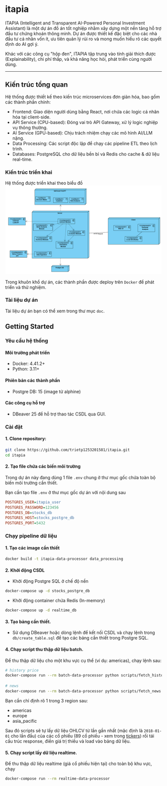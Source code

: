 # itapia
 ITAPIA (Intelligent and Transparent AI-Powered Personal Investment Assistant) là một dự án đồ án tốt nghiệp nhằm xây dựng một nền tảng hỗ trợ đầu tư chứng khoán thông minh. Dự án được thiết kế đặc biệt cho các nhà đầu tư cá nhân vốn ít, ưu tiên quản lý rủi ro và mong muốn hiểu rõ các quyết định do AI gợi ý.

Khác với các công cụ "hộp đen", ITAPIA tập trung vào tính giải thích được (Explainability), chi phí thấp, và khả năng học hỏi, phát triển cùng người dùng.

-----

## Kiến trúc tổng quan
Hệ thống được thiết kế theo kiến trúc microservices đơn giản hóa, bao gồm các thành phần chính:
- Frontend: Giao diện người dùng bằng React, nơi chứa các logic cá nhân hóa tại client-side.
- API Service (CPU-based): Đóng vai trò API Gateway, xử lý logic nghiệp vụ thông thường.
- AI Service (GPU-based): Chịu trách nhiệm chạy các mô hình AI/LLM nặng.
- Data Processing: Các script độc lập để chạy các pipeline ETL theo lịch trình.
- Databases: PostgreSQL cho dữ liệu bền bỉ và Redis cho cache & dữ liệu real-time.

### Kiến trúc triển khai
Hệ thống được triển khai theo biểu đồ
![](doc/ITAPIA_deployment.png)

Trong khuôn khổ dự án, các thành phần được deploy trên `Docker` để phát triển và thử nghiệm.
### Tài liệu dự án
Tài liệu dự án bạn có thể xem trong thư mục `doc`.
## Getting Started
### Yêu cầu hệ thống
#### Môi trường phát triển
- Docker: 4.41.2+
- Python: 3.11+
#### Phiên bản các thành phần
- Postgre DB: 15 (image từ alphine)
#### Các công cụ hỗ trợ
- DBeaver 25 để hỗ trợ thao tác CSDL qua GUI.
### Cài đặt
#### 1. Clone repository:
```bash
git clone https://github.com/trietp1253201581/itapia.git
cd itapia
```
#### 2. Tạo file chứa các biến môi trường
Trong dự án này đang dùng 1 file `.env` chung ở thư mục gốc chứa toàn bộ biến môi trường cần thiết.

Bạn cần tạo file `.env` ở thư mục gốc dự án với nội dung sau
```ini
POSTGRES_USER=itapia_user
POSTGRES_PASSWORD=123456
POSTGRES_DB=stocks_db
POSTGRES_HOST=stocks_postgre_db
POSTGRES_PORT=5432
```

### Chạy pipeline dữ liệu
#### 1. Tạo các image cần thiết
```bash
docker build -t itapia-data-processor data_processing
```
#### 2. Khởi động CSDL
- Khởi động Postgre SQL ở chế độ nền
```bash
docker-compose up -d stocks_postgre_db
```
- Khởi động container chứa Redis (In-memory) 
```bash
docker-compose up -d realtime_db
```
#### 3. Tạo bảng cần thiết.
- Sử dụng DBeaver hoặc dòng lệnh để kết nối CSDL và chạy lệnh trong `db/create_table.sql` để tạo các bảng cần thiết trong Postgre SQL.
#### 4. Chạy script thu thập dữ liệu batch.
Để thu thập dữ liệu cho một khu vực cụ thể (ví dụ: americas), chạy lệnh sau:
```bash
# history price
docker-compose run --rm batch-data-processor python scripts/fetch_history.py americas

# news
docker-compose run --rm batch-data-processor python scripts/fetch_news.py americas
```
Bạn cần chỉ định rõ 1 trong 3 region sau:
- americas
- europe
- asia_pacific

Sau đó scripts sẽ tự lấy dữ liệu OHLCV từ lần gần nhất (mặc định là `2018-01-01` cho lần đầu) của các cổ phiếu (89 cổ phiếu - xem trong [tickers](data_processing/scripts/utils.py)) rồi tái cấu trúc response, điền giá trị thiếu và load vào bảng dữ liệu.
#### 5. Chạy script lấy dữ liệu realtime.
Để thu thập dữ liệu realtime (giá cổ phiếu hiện tại) cho toàn bộ khu vực, chạy
```bash
docker-compose run --rm realtime-data-processor
```